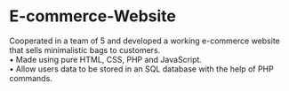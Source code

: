 # E-commerce-Website

Cooperated in a team of 5 and developed a working e-commerce website that sells minimalistic bags to customers.<br/>
• Made using pure HTML, CSS, PHP and JavaScript.<br/>
• Allow users data to be stored in an SQL database with the help of PHP commands.<br/>

